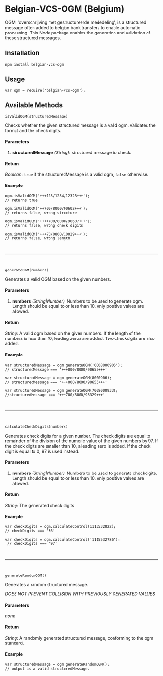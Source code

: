 # Belgian-VCS-OGM (Belgium)
OGM, 'overschrijving met gestructureerde mededeling', is a structured message 
often added to belgian bank transfers to enable automatic processing. 
This Node package enables the generation and validation of these structured messages.

## Installation

```
npm install belgian-vcs-ogm
```

## Usage

```
var ogm = require('belgian-vcs-ogm');
```

## Available Methods

```
isValidOGM(structuredMessage)
```
Checks whether the given structured message is a valid ogm.
Validates the format and the check  digits.

#### Parameters
1. **structuredMessage** *(String)*: structured message to check.

#### Return
*Boolean*: `true` if the structuredMessage is a valid ogm, `false` otherwise.

#### Example
```
ogm.isValidOGM('+++123/1234/12328+++');
// returns true

ogm.isValidOGM('++700/8000/90602+++');
// returns false, wrong structure

ogm.isValidOGM('++++700/8000/90607+++');
// returns false, wrong check digits

ogm.isValidOGM('+++70/0800/10029+++');
// returns false, wrong length
```
<br>
<hr>
<br>

```
generateOGM(numbers)
```

Generates a valid OGM based on the given numbers.

#### Parameters
1. **numbers** *(String|Number)*: Numbers to be used to generate ogm.
Length should be equal to or less than 10. only positive values are allowed.

#### Return
*String*: A valid ogm based on the given numbers. If the length of the numbers
is less than 10, leading zeros are added. Two checkdigits are also added.

#### Example

```
var structuredMessage = ogm.generateOGM('0008000906');
// structuredMessage === '+++000/8000/90655+++'

var structuredMessage = ogm.generateOGM(8000906);
// structuredMessage === '+++000/8000/90655+++'

var structuredMessage = ogm.generateOGM(7008000933);
//structuredMessage === '+++700/8000/93329+++'
```

<br>
<hr>
<br>

```
calculateCheckDigits(numbers)
```
Generates check digits for a given number.
The check digits are equal to remainder of the division of the numeric value of the given numbers
by 97. If the check digits are smaller than 10, a leading zero is added.
If the check digit is equal to 0, 97 is used instead.

#### Parameters
1. **numbers** *(String|Number)*: Numbers to be used to generate checkdigits.
Length should be equal to or less than 10. only positive values are allowed.

#### Return
*String*: The generated check digits
#### Example

```
var checkDigits = ogm.calculateControl(1115532822);
// checkDigits === '36'

var checkDigits = ogm.calculateControl('1115532786');
 // checkDigits === '97'
```

<br>
<hr>
<br>

```
generateRandomOGM()
```
Generates a random structured message.

*DOES NOT PREVENT COLLISION WITH PREVIOUSLY GENERATED VALUES*
#### Parameters
*none*

#### Return
*String*: A randomly generated structured message, conforming to the ogm standard.

#### Example
```
var structuredMessage = ogm.generateRandomOGM();
// output is a valid structuredMessage.
```

